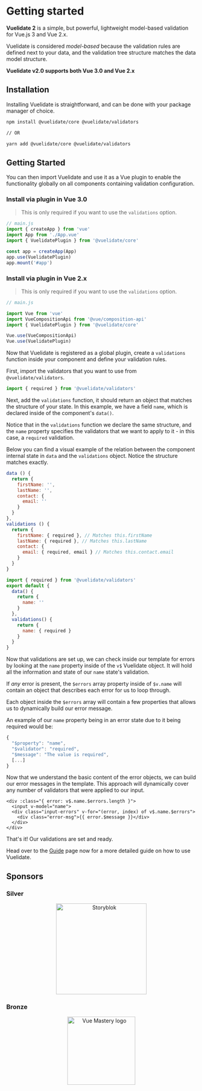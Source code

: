 # Getting started

**Vuelidate 2** is a simple, but powerful, lightweight model-based validation for Vue.js 3 and Vue 2.x.

Vuelidate is considered _model-based_ because the validation rules are defined next to your data, and the validation tree structure matches the data model structure.

**Vuelidate v2.0 supports both Vue 3.0 and Vue 2.x**

## Installation

Installing Vuelidate is straightforward, and can be done with your package manager of choice.

```bash
npm install @vuelidate/core @vuelidate/validators

// OR

yarn add @vuelidate/core @vuelidate/validators
```

## Getting Started

You can then import Vuelidate and use it as a Vue plugin to enable the functionality globally on all components containing validation configuration.


### Install via plugin in Vue 3.0

> This is only required if you want to use the `validations` option.

```js
// main.js
import { createApp } from 'vue'
import App from './App.vue'
import { VuelidatePlugin } from '@vuelidate/core'

const app = createApp(App)
app.use(VuelidatePlugin)
app.mount('#app')
```

### Install via plugin in Vue 2.x

> This is only required if you want to use the `validations` option.

```js
// main.js

import Vue from 'vue'
import VueCompositionApi from '@vue/composition-api'
import { VuelidatePlugin } from '@vuelidate/core'

Vue.use(VueCompositionApi)
Vue.use(VuelidatePlugin)

```

Now that Vuelidate is registered as a global plugin, create a `validations` function inside your component and define your validation rules.

First, import the validators that you want to use from `@vuelidate/validators`.

```js
import { required } from '@vuelidate/validators'
```

Next, add the `validations` function, it should return an object that matches the structure of your state. In this example, we have a field `name`, which is declared inside of the component's `data()`.

Notice that in the `validations` function we declare the same structure, and the `name` property specifies the validators that we want to apply to it - in this case, a `required` validation.

Below you can find a visual example of the relation between the component internal state in `data` and the `validations` object. Notice the structure matches exactly.

```js
data () {
  return {
    firstName: '',
    lastName: '',
    contact: {
      email: ''
    }
  }
},
validations () {
  return {
    firstName: { required }, // Matches this.firstName
    lastName: { required }, // Matches this.lastName
    contact: {
      email: { required, email } // Matches this.contact.email
    }
  }
}
```

```js
import { required } from '@vuelidate/validators'
export default {
  data() {
    return {
      name: ''
    }
  },
  validations() {
    return {
      name: { required }
    }
  }
}
```

Now that validations are set up, we can check inside our template for errors by looking at the `name` property inside of the `v$` Vuelidate object. It will hold all the information and state of our `name` state's validation.

If _any_ error is present, the `$errors` array property inside of `$v.name` will contain an object that describes each error for us to loop through.

Each object inside the `$errors` array will contain a few properties that allows us to dynamically build our error message.

An example of our `name` property being in an error state due to it being required would be:

```js
{
  "$property": "name",
  "$validator": "required",
  "$message": "The value is required",
  [...]
}
```

Now that we understand the basic content of the error objects, we can build our error messages in the template. This approach will dynamically cover any number of validators that were applied to our input.

```vue
<div :class="{ error: v$.name.$errors.length }">
  <input v-model="name">
  <div class="input-errors" v-for="(error, index) of v$.name.$errors">
    <div class="error-msg">{{ error.$message }}</div>
  </div>
</div>
```

That's it! Our validations are set and ready.

Head over to the [Guide](./guide.md) page now for a more detailed guide on how to use Vuelidate.

## Sponsors

### Silver

<p align="center">
  <a href="https://www.storyblok.com/developers?utm_source=newsletter&utm_medium=logo&utm_campaign=vuejs-newsletter" target="_blank">
    <img src="https://a.storyblok.com/f/51376/3856x824/fea44d52a9/colored-full.png" alt="Storyblok" width="240px">
  </a>
</p>

### Bronze

<p align="center">
  <a href="https://www.vuemastery.com/" target="_blank">
    <img src="https://cdn.discordapp.com/attachments/258614093362102272/557267759130607630/Vue-Mastery-Big.png" alt="Vue Mastery logo" width="180px">
  </a>
</p>
